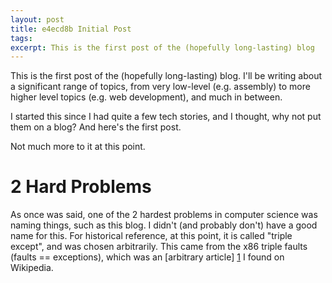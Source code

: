 ```yaml
---
layout: post
title: e4ecd8b Initial Post
tags:
excerpt: This is the first post of the (hopefully long-lasting) blog
---
```


This is the first post of the (hopefully long-lasting) blog. I'll be writing
about a significant range of topics, from very low-level (e.g. assembly) to more
higher level topics (e.g. web development), and much in between.

<!--more-->

I started this since I had quite a few tech stories, and I thought, why not put
them on a blog? And here's the first post.

Not much more to it at this point.

# 2 Hard Problems

As once was said, one of the 2 hardest problems in computer science was naming
things, such as this blog. I didn't (and probably don't) have a good name for
this. For historical reference, at this point, it is called "triple except", and
was chosen arbitrarily. This came from the x86 triple faults (faults ==
exceptions), which was an [arbitrary article] [1] I found on Wikipedia.

  [1]: https://en.wikipedia.org/wiki/Triple_fault "Triple fault - Wikipedia"
